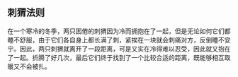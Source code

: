 ## 刺猬法则

在一个寒冷的冬季，两只困倦的刺猬因为冷而拥抱在了一起，但是无论如何它们都睡不舒服，由于它们各自身上都长满了刺，紧挨在一块就会刺痛对方，反倒睡不安宁。因此，两只刺猬就离开了一段距离，可是又实在冷得难以忍受，因此就又抱在了一起。折腾了好几次，最后它们终于找到了一个比较合适的距离，既能够相互取暖又不会被扎。
